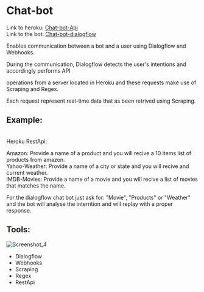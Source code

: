 # Chat-bot

Link to heroku: <a href="https://moshe-chatbot.herokuapp.com/swagger-ui.html">Chat-bot-Api</a>
<br>
Link to the bot: <a href="https://console.dialogflow.com/api-client/demo/embedded/c0c18567-ac2e-4aef-92ac-5f3ee106936e">Chat-bot-dialogflow</a>

Enables communication between a bot and a user using Dialogflow and Webhooks.

During the communication, Dialogflow detects the user's intentions and accordingly performs API

operations from a server located in Heroku and these requests make use of Scraping and Regex.

Each request represent real-time data that as been retrived using Scraping.

## Example:
<br>
Heroku RestApi:
<p>
Amazon: Provide a name of a product and you will recive a 10 items list of products from amazon.
<br>
Yahoo-Weather: Provide a name of a city or state and you will recive and current weather.
<br>
IMDB-Movies: Provide a name of a movie and you will recive a list of movies that matches the name.
<p>
For the dialogflow chat bot just ask for: "Movie", "Products" or "Weather" and the bot will analyse the interntion and will replay with a proper response.

## Tools:
![Screenshot_4](https://user-images.githubusercontent.com/76630855/196154093-be5ca9a3-89dc-4101-b9e1-48552d8eb6f5.png)

<ul>
  <li>Dialogflow</li>
  <li>Webhooks</li>
  <li>Scraping</li>
  <li>Regex</li>
  <li>RestApi</li>
</ul>

